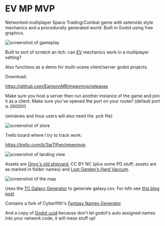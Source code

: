 # EV MP MVP

Networked multiplayer Space Trading/Combat game with asteroids style mechanics and a procedurally generated world. Built in Godot using free graphics.

![screenshot of gameplay](https://raw.githubusercontent.com/EamonnMR/mpevmvp/master/screenshots/gameplay.png)

Built to sort of scratch an itch: can [EV](http://escape-velocity.games) mechanics work in a multiplayer setting?

Also functions as a demo for multi-scene client/server godot projects.

Download:

https://github.com/EamonnMR/mpevmvp/releases


Make sure you host a server then run another instance of the game and join it as a client. Make sure you've opened the port on your router! (default port is 26000!)

(windows and linux users will also need the .pck file)

![screenshot of store](https://raw.githubusercontent.com/EamonnMR/mpevmvp/master/screenshots/store.png)

Trello board where I try to track work:

https://trello.com/b/3arTIFen/mpevmvp

![screenshot of landing view](https://raw.githubusercontent.com/EamonnMR/mpevmvp/master/screenshots/landing.png)

Assets are [Onyx's old shipyard](https://archive.org/details/onyx_shipyard), CC BY NC (plus some PD stuff; assets are as marked in folder names) and [Lost Garden's Hard Vaccum](http://www.lostgarden.com/2005/03/game-post-mortem-hard-vacuum.html).

![screenshot of the map](https://raw.githubusercontent.com/EamonnMR/mpevmvp/master/screenshots/map.png)

Uses the [TC Galaxy Generator](https://docs.google.com/spreadsheets/d/1kCABkT-AC6aOZoyEoub8jLrZgH8hXkeSQSwmnIXwMX8/edit#gid=1129594990) to generate galaxy.csv. For info see [this blog post](https://orion-skies.blogspot.com/2020/11/tactics-systems-galaxy-generators.html)

Contains a fork of Cyberfilth's [Fantasy Names Generator](https://github.com/cyberfilth/fantasy-names-generator)

And a copy of [Godot uuid](https://github.com/binogure-studio/godot-uuid) because don't let godot's auto assigned names 
into your network code, it will mess stuff up!

